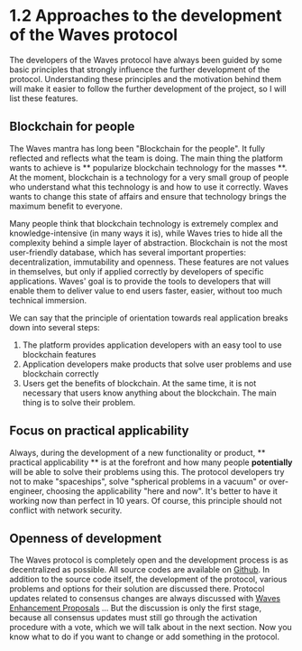 # 1.2 Approaches to the development of the Waves protocol

The developers of the Waves protocol have always been guided by some basic principles that strongly influence the further development of the protocol. Understanding these principles and the motivation behind them will make it easier to follow the further development of the project, so I will list these features.

## Blockchain for people

The Waves mantra has long been "Blockchain for the people". It fully reflected and reflects what the team is doing. The main thing the platform wants to achieve is ** popularize blockchain technology for the masses **. At the moment, blockchain is a technology for a very small group of people who understand what this technology is and how to use it correctly. Waves wants to change this state of affairs and ensure that technology brings the maximum benefit to everyone.

Many people think that blockchain technology is extremely complex and knowledge-intensive (in many ways it is), while Waves tries to hide all the complexity behind a simple layer of abstraction. Blockchain is not the most user-friendly database, which has several important properties: decentralization, immutability and openness. These features are not values ​​in themselves, but only if applied correctly by developers of specific applications. Waves' goal is to provide the tools to developers that will enable them to deliver value to end users faster, easier, without too much technical immersion.

We can say that the principle of orientation towards real application breaks down into several steps:

1. The platform provides application developers with an easy tool to use blockchain features
2. Application developers make products that solve user problems and use blockchain correctly
3. Users get the benefits of blockchain. At the same time, it is not necessary that users know anything about the blockchain. The main thing is to solve their problem.

## Focus on practical applicability

Always, during the development of a new functionality or product, ** practical applicability ** is at the forefront and how many people **potentially** will be able to solve their problems using this. The protocol developers try not to make "spaceships", solve "spherical problems in a vacuum" or over-engineer, choosing the applicability "here and now". It's better to have it working now than perfect in 10 years. Of course, this principle should not conflict with network security.

## Openness of development

The Waves protocol is completely open and the development process is as decentralized as possible. All source codes are available on [Github](https://github.com/wavesplatform). In addition to the source code itself, the development of the protocol, various problems and options for their solution are discussed there. Protocol updates related to consensus changes are always discussed with [Waves Enhancement Proposals](https://forum.wavesplatform.com/t/wep-0-waves-enhancement-proposal-unified-proposal-system/14781) ... But the discussion is only the first stage, because all consensus updates must still go through the activation procedure with a vote, which we will talk about in the next section. Now you know what to do if you want to change or add something in the protocol.